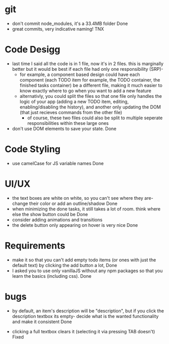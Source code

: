 # git
- don't commit node_modules, it's a 33.4MB folder Done
- great commits, very indicative naming! TNX

# Code Desigg
- last time I said all the code is in 1 file, now it's in 2 files. this is marginally better but it would be best if each file had only one responsibility (SRP)- 
  - for example, a component based design could have each component (each TODO item for example, the TODO container, the finished tasks container) be a different file, making it much easier to know exactly where to go when you want to add a new feature
  - alternativly, you could split the files so that one file only handles the logic of your app (adding a new TODO item, editing, enabling/disabling the history), and another only updating the DOM (that just recieves commands from the other file)
    - of course, these two files could also be split to multiple seperate responsibilities within these large ones
- don't use DOM elements to save your state. Done

# Code Styling
- use camelCase for JS variable names Done

# UI/UX
- the text boxes are white on white, so you can't see where they are- change their color or add an outline/shadow Done
- when minimizing the done tasks, it still takes a lot of room. think where else the show button could be Done
- consider adding animations and transitions 
- the delete button only appearing on hover is very nice Done

# Requirements
- make it so that you can't add empty todo items (or ones with just the default text) by clicking the add button a lot, Done
- I asked you to use only vanillaJS without any npm packages so that you learn the basics (including  css). Done

# bugs
- by default, an item's description will be "description", but if you click the description textbox its empty- decide what is the wanted functionality and make it consistent Done

- clicking a full textbox clears it (selecting it via pressing TAB doesn't) Fixed
